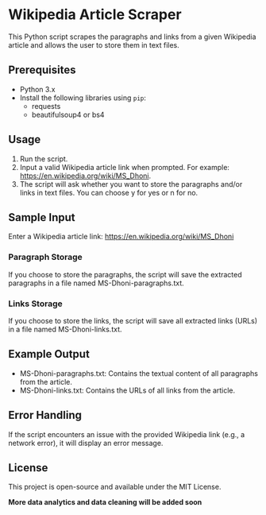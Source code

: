 # Wikipedia Article Scraper

This Python script scrapes the paragraphs and links from a given Wikipedia article and allows the user to store them in text files.

## Prerequisites

- Python 3.x
- Install the following libraries using `pip`:
    - requests 
    - beautifulsoup4 or bs4

## Usage

1. Run the script.
2. Input a valid Wikipedia article link when prompted. For example: https://en.wikipedia.org/wiki/MS_Dhoni.
3. The script will ask whether you want to store the paragraphs and/or links in text files. You can choose y for yes or n for no.

## Sample Input

Enter a Wikipedia article link: https://en.wikipedia.org/wiki/MS_Dhoni

### Paragraph Storage

If you choose to store the paragraphs, the script will save the extracted paragraphs in a file named MS-Dhoni-paragraphs.txt.

### Links Storage

If you choose to store the links, the script will save all extracted links (URLs) in a file named MS-Dhoni-links.txt.

## Example Output

- MS-Dhoni-paragraphs.txt: Contains the textual content of all paragraphs from the article.
- MS-Dhoni-links.txt: Contains the URLs of all links from the article.

## Error Handling

If the script encounters an issue with the provided Wikipedia link (e.g., a network error), it will display an error message.

## License

This project is open-source and available under the MIT License.




**More data analytics and data cleaning will be added soon**

